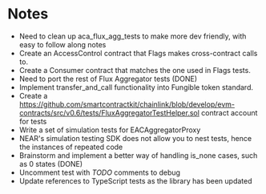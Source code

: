 # Notes

- Need to clean up aca_flux_agg_tests to make more dev friendly, with easy to follow along notes
- Create an AccessControl contract that Flags makes cross-contract calls to.
- Create a Consumer contract that matches the one used in Flags tests.
- Need to port the rest of Flux Aggregator tests (DONE)
- Implement transfer_and_call functionality into Fungible token standard.
- Create a https://github.com/smartcontractkit/chainlink/blob/develop/evm-contracts/src/v0.6/tests/FluxAggregatorTestHelper.sol contract account for tests
- Write a set of simulation tests for EACAggregatorProxy
- NEAR's simulation testing SDK does not allow you to nest tests, hence the instances of repeated code
- Brainstorm and implement a better way of handling is_none cases, such as 0 states (DONE)
- Uncomment test with *TODO* comments to debug
- Update references to TypeScript tests as the library has been updated